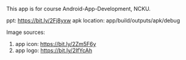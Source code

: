 This app is for course Android-App-Development, NCKU.

ppt: https://bit.ly/2Fj8yxw
apk location: app/build/outputs/apk/debug

Image sources:
1. app icon: https://bit.ly/2Zm5F6y
2. app logo: https://bit.ly/2IfYcAh
